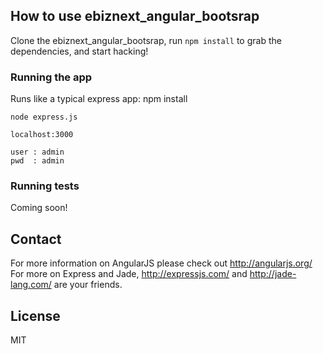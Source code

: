 
## How to use ebiznext_angular_bootsrap

Clone the ebiznext_angular_bootsrap, run `npm install` to grab the dependencies, and start hacking!

### Running the app

Runs like a typical express app:
    npm install 

    node express.js
    
    localhost:3000

    user : admin
    pwd  : admin 

### Running tests

Coming soon!

## Contact

For more information on AngularJS please check out http://angularjs.org/
For more on Express and Jade, http://expressjs.com/ and http://jade-lang.com/ are
your friends.

## License
MIT
